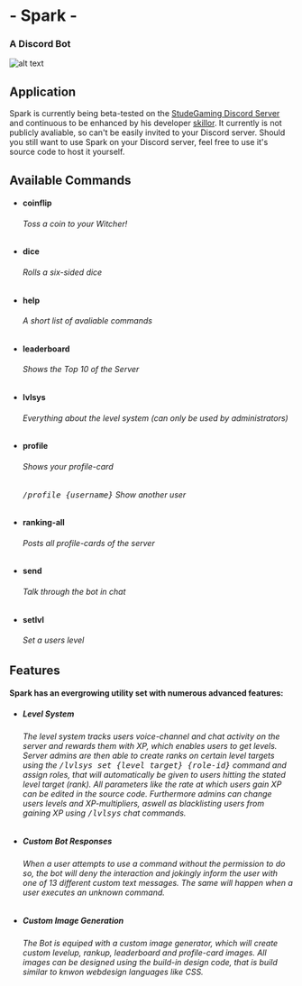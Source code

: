 # - Spark -
 ### A Discord Bot
![alt text](https://cdn.discordapp.com/avatars/843214102108962856/e56abcca57abbb451254a05b70efb100.png?size=128 "Sparks face")


## Application

Spark is currently being beta-tested on the [StudeGaming Discord Server](https://discord.gg/MzXV5GYRsN "Join the Discord") and continuous to be enhanced by his developer [skillor]( https://github.com/skillor "Visit his github profile"). It currently is not publicly avaliable, so can't be easily invited to your Discord server. Should you still want to use Spark on your Discord server, feel free to use it's source code to host it yourself.


## Available Commands

- #### coinflip
  ###### Toss a coin to your Witcher!
- #### dice
  ###### Rolls a six-sided dice
- #### help
  ###### A short list of avaliable commands
- #### leaderboard
  ###### Shows the Top 10 of the Server
- #### lvlsys
  ###### Everything about the level system (can only be used by administrators)
- #### profile
  ###### Shows your profile-card
  ###### <kbd>/profile {username}</kbd> Show another user
- #### ranking-all
  ###### Posts all profile-cards of the server
- #### send
  ###### Talk through the bot in chat
- #### setlvl
  ###### Set a users level
     

## Features

#### Spark has an evergrowing utility set with numerous advanced features:

 * ##### Level System
   ###### The level system tracks users voice-channel and chat activity on the server and rewards them with XP, which enables users to get levels. Server admins are then able to create ranks on certain level targets using the <kbd>/lvlsys set {level target} {role-id}</kbd> command and assign roles, that will  automatically be given to users hitting the stated level target (rank). All parameters like the rate at which users gain XP can be edited in the source code. Furthermore admins can change users levels and XP-multipliers, aswell as blacklisting users from gaining XP using <kbd>/lvlsys</kbd> chat commands.
   
 * ##### Custom Bot Responses
   ###### When a user attempts to use a command without the permission to do so, the bot will deny the interaction and jokingly inform the user with one of 13 different custom text messages. The same will happen when a user executes an unknown command.
   
 * ##### Custom Image Generation
   ###### The Bot is equiped with a custom image generator, which will create custom levelup, rankup, leaderboard and profile-card images. All images can be designed using the build-in design code, that is build similar to knwon webdesign languages like CSS.
